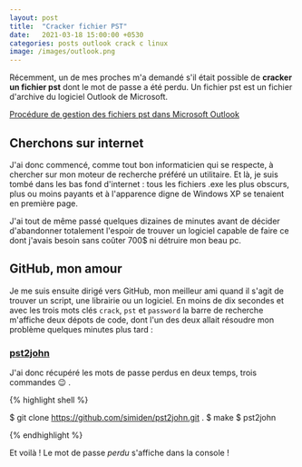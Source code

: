 ```yaml
---
layout: post
title:  "Cracker fichier PST"
date:   2021-03-18 15:00:00 +0530
categories: posts outlook crack c linux
image: /images/outlook.png
---
```


Récemment, un de mes proches m'a demandé s'il était possible de **cracker un fichier pst** dont le mot de passe a été perdu. Un fichier pst est un fichier d'archive du logiciel Outlook de Microsoft.

[Procédure de gestion des fichiers pst dans Microsoft Outlook](https://docs.microsoft.com/fr-fr/outlook/troubleshoot/data-files/how-to-manage-pst-files)

## Cherchons sur internet

J'ai donc commencé, comme tout bon informaticien qui se respecte, à chercher sur mon moteur de recherche préféré un utilitaire. Et là, je suis tombé dans les bas fond d'internet : tous les fichiers .exe les plus obscurs, plus ou moins payants et à l'apparence digne de Windows XP se tenaient en première page. 

J'ai tout de même passé quelques dizaines de minutes avant de décider d'abandonner totalement l'espoir de trouver un logiciel capable de faire ce dont j'avais besoin sans coûter 700$ ni détruire mon beau pc.

## GitHub, mon amour

Je me suis ensuite dirigé vers GitHub, mon meilleur ami quand il s'agit de trouver un script, une librairie ou un logiciel. En moins de dix secondes et avec les trois mots clés ```crack```, ```pst``` et ```password``` la barre de recherche m'affiche deux dépots de code, dont l'un des deux allait résoudre mon problème quelques minutes plus tard :

### [pst2john](https://github.com/simiden/pst2john)

J'ai donc récupéré les mots de passe perdus en deux temps, trois commandes :wink: .  

{% highlight shell %}

$ git clone https://github.com/simiden/pst2john.git .
$ make
$ pst2john <chemin vers le fichier pst>

{% endhighlight %}

Et voilà ! Le mot de passe *perdu* s'affiche dans la console !